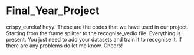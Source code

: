 # Final_Year_Project
crispy_eureka!
heyy!
These are the codes that we have used in our project. Starting from the frame splitter to the recognise_vedio file. Everything is present.
You just need to add your datasets and train it to recognise it. If there are any problems do let me know. Cheers!
